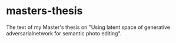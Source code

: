 # masters-thesis
The text of my Master's thesis on "Using latent space of generative adversarialnetwork for semantic photo editing".
